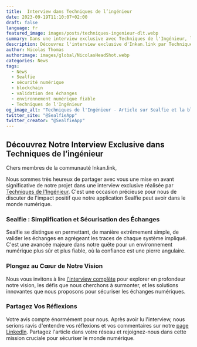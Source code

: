 ```yaml
---
title:  Interview dans Techniques de l’ingénieur
date: 2023-09-19T11:10:07+02:00
draft: false
language: fr
featured_image: images/posts/techniques-ingenieur-dlt.webp
summary: Dans une interview exclusive avec Techniques de l'Ingénieur, l'équipe d'Inkan.link discute de l'innovation derrière Sealfie, une application qui simplifie et sécurise les échanges numériques en agrégeant les traces de chaque système impliqué. Découvrez comment Inkan.link s'engage à créer un environnement numérique plus sûr et plus fiable.
description: Découvrez l'interview exclusive d'Inkan.link par Techniques de l'Ingénieur, mettant en lumière Sealfie, l'outil qui révolutionne la sécurité des échanges numériques. Apprenez comment Sealfie simplifie la validation des échanges en agrégeant les données de chaque système, offrant ainsi une solution robuste pour un monde numérique plus sûr.
author: Nicolas Thomas
authorimage: images/global/NicolasHeadShot.webp
categories: News
tags:
  - News
  - Sealfie
  - sécurité numérique
  - blockchain
  - validation des échanges
  - environnement numérique fiable
  - Techniques de l'Ingénieur
og_image_alt: "Techniques de l'Ingénieur - Article sur Sealfie et la blockchain pour la sécurité numérique"
twitter_site: "@SealfieApp"
twitter_creator: "@SealfieApp"
---
```


## Découvrez Notre Interview Exclusive dans Techniques de l’ingénieur

Chers membres de la communauté Inkan.link,

Nous sommes très heureux de partager avec vous une mise en avant significative de notre projet dans une interview exclusive réalisée par [Techniques de l'Ingénieur](https://www.techniques-ingenieur.fr/actualite/articles/basee-sur-la-blockchain-une-application-empeche-les-usurpations-didentite-126540/). C'est une occasion précieuse pour nous de discuter de l'impact positif que notre application Sealfie peut avoir dans le monde numérique.

### Sealfie : Simplification et Sécurisation des Échanges

Sealfie se distingue en permettant, de manière extrêmement simple, de valider les échanges en agrégeant les traces de chaque système impliqué. C'est une avancée majeure dans notre quête pour un environnement numérique plus sûr et plus fiable, où la confiance est une pierre angulaire.

### Plongez au Cœur de Notre Vision

Nous vous invitons à lire [l'interview complète](https://www.techniques-ingenieur.fr/actualite/articles/basee-sur-la-blockchain-une-application-empeche-les-usurpations-didentite-126540/) pour explorer en profondeur notre vision, les défis que nous cherchons à surmonter, et les solutions innovantes que nous proposons pour sécuriser les échanges numériques.

### Partagez Vos Réflexions

Votre avis compte énormément pour nous. Après avoir lu l'interview, nous serions ravis d'entendre vos réflexions et vos commentaires sur notre [page LinkedIn](https://www.linkedin.com/company/inkan-link/). Partagez l'article dans votre réseau et rejoignez-nous dans cette mission cruciale pour sécuriser le monde numérique.
